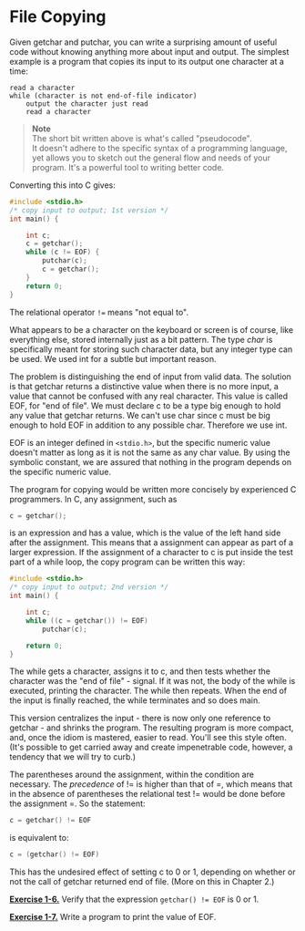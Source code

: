 # File Copying

Given getchar and putchar, you can write a surprising amount of useful code without knowing anything more about input and output. The simplest example is a program that copies its input to its output one character at a time:

```
read a character
while (character is not end-of-file indicator) 
    output the character just read 
    read a character
```

>**Note**   
The short bit written above is what's called "pseudocode".  
It doesn't adhere to the specific syntax of a programming language, yet allows you to sketch out the general flow and needs of your program. It's a powerful tool to writing better code.

Converting this into C gives:

```c
#include <stdio.h> 
/* copy input to output; 1st version */ 
int main() { 

    int c; 
    c = getchar(); 
    while (c != EOF) { 
        putchar(c); 
        c = getchar(); 
    } 
    return 0; 
}
```

The relational operator `!=` means "not equal to".

What appears to be a character on the keyboard or screen is of course, like everything else, stored internally just as a bit pattern. The type *char* is specifically meant for storing such character data, but any integer type can be used. We used int for a subtle but important reason.

The problem is distinguishing the end of input from valid data. The solution is that getchar returns a distinctive value when there is no more input, a value that cannot be confused with any real character. This value is called EOF, for "end of file". We must declare c to be a type big enough to hold any value that getchar returns. We can't use char since c must be big enough to hold EOF in addition to any possible char. Therefore we use int.

EOF is an integer defined in `<stdio.h>`, but the specific numeric value doesn't matter as long as it is not the same as any char value. By using the symbolic constant, we are assured that nothing in the program depends on the specific numeric value.

The program for copying would be written more concisely by experienced C programmers. In C, any assignment, such as

```c
c = getchar();
```

is an expression and has a value, which is the value of the left hand side after the assignment. This means that a assignment can appear as part of a larger expression. If the assignment of a character to c is put inside the test part of a while loop, the copy program can be written this way:

```c
#include <stdio.h> 
/* copy input to output; 2nd version */ 
int main() { 

    int c; 
    while ((c = getchar()) != EOF) 
        putchar(c); 

    return 0;
}
```

The while gets a character, assigns it to c, and then tests whether the character was the "end of file" - signal. If it was not, the body of the while is executed, printing the character. The while then repeats. When the end of the input is finally reached, the while terminates and so does main.

This version centralizes the input - there is now only one reference to getchar - and shrinks the program. The resulting program is more compact, and, once the idiom is mastered, easier to read. You'll see this style often. (It's possible to get carried away and create impenetrable code, however, a tendency that we will try to curb.)

The parentheses around the assignment, within the condition are necessary. The *precedence* of != is higher than that of =, which means that in the absence of parentheses the relational test != would be done before the assignment =. So the statement:

```c
c = getchar() != EOF 
```

is equivalent to:

```c
c = (getchar() != EOF)
```

This has the undesired effect of setting c to 0 or 1, depending on whether or not the call of getchar returned end of file. (More on this in Chapter 2.)

[**Exercise 1-6.**](../Solutions/Chapter1/E1-6.md) Verify that the expression `getchar() != EOF` is 0 or 1.

[**Exercise 1-7.**](../Solutions/Chapter1/E1-7.md) Write a program to print the value of EOF.
